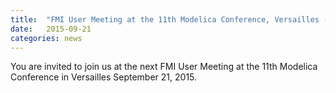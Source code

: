 ```yaml
---
title:  "FMI User Meeting at the 11th Modelica Conference, Versailles (France)."
date:   2015-09-21
categories: news
---
```


You are invited to join us at the next FMI User Meeting at the 11th Modelica Conference in Versailles September 21, 2015.

